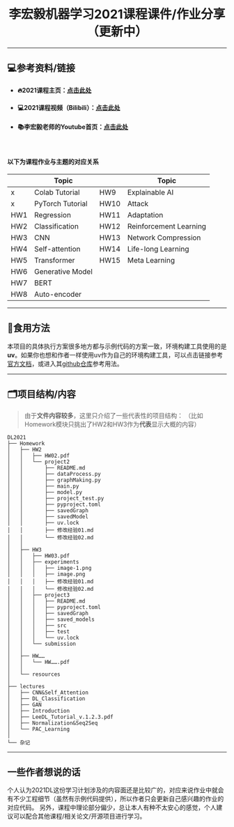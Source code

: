 <h1 align="center">李宏毅机器学习2021课程课件/作业分享（更新中）</h1>

---

## 💻参考资料/链接

- #### 🔥2021课程主页：[点击此处](https://speech.ee.ntu.edu.tw/~hylee/ml/2021-spring.php)

- #### 💻2021课程视频（Bilibili）：[点击此处](https://www.bilibili.com/video/BV1Wv411h7kN)

- #### 📚李宏毅老师的Youtube首页：[点击此处](https://www.youtube.com/@HungyiLeeNTU)

<br>

#### 以下为课程作业与主题的对应关系

| | Topic | | Topic |
|---|---|---|---|
| x | Colab Tutorial | HW9 | Explainable AI |
| x | PyTorch Tutorial | HW10 | Attack |
| HW1 | Regression | HW11 | Adaptation |
| HW2 | Classification | HW12 | Reinforcement Learning |
| HW3 | CNN | HW13 | Network Compression |
| HW4 | Self-attention | HW14 | Life-long Learning |
| HW5 | Transformer | HW15 | Meta Learning |
| HW6 | Generative Model | | |
| HW7 | BERT | | |
| HW8 | Auto-encoder | | |

---
## 🧾食用方法

本项目的具体执行方案很多地方都与示例代码的方案一致，环境构建工具使用的是**uv**。如果你也想和作者一样使用uv作为自己的环境构建工具，可以点击链接参考[官方文档](https://docs.astral.sh/uv/reference/environment/)，或进入其[github仓库](https://github.com/astral-sh/uv)参考用法。

---

## 🗂️项目结构/内容

>由于**文件内容较多**，这里只介绍了一些代表性的项目结构：
>（比如Homework模块只挑出了HW2和HW3作为**代表**显示大概的内容）

```
DL2021
├── Homework
│   ├── HW2
│   │   ├── HW02.pdf
│   │   └── project2
│   │       ├── README.md
│   │       ├── dataProcess.py
│   │       ├── graphMaking.py
│   │       ├── main.py
│   │       ├── model.py
│   │       ├── project_test.py
│   │       ├── pyproject.toml
│   │       ├── savedGraph
│   │       ├── savedModel
│   │       ├── uv.lock
│   │       ├── 修改经验01.md
│   │       └── 修改经验02.md
│   │
│   ├── HW3
│   │   ├── HW03.pdf
│   │   ├── experiments
│   │   │   ├── image-1.png
│   │   │   ├── image.png
│   │   │   ├── 修改经验01.md
│   │   │   └── 修改经验02.md
│   │   ├── project3
│   │   │   ├── README.md
│   │   │   ├── pyproject.toml
│   │   │   ├── savedGraph
│   │   │   ├── saved_models
│   │   │   ├── src
│   │   │   ├── test
│   │   │   └── uv.lock
│   │   └── submission
│   │
│   ├── HW……
│   │   └── HW…….pdf
│   │
│   └── resources
│
├── lectures
│   ├── CNN&Self_Attention
│   ├── DL_Classification
│   ├── GAN
│   ├── Introduction
│   ├── LeeDL_Tutorial_v.1.2.3.pdf
│   ├── Normalization&Seq2Seq
│   └── PAC_Learning
│
└── 杂记
```

---

## 一些作者想说的话

个人认为2021DL这份学习计划涉及的内容面还是比较广的，对应来说作业中就会有不少工程细节（虽然有示例代码提供），所以作者只会更新自己感兴趣的作业的对应代码。
另外，课程中理论部分偏少，总让本人有种不太安心的感觉，个人建议可以配合其他课程/相关论文/开源项目进行学习。
